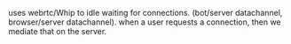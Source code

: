 
uses webrtc/Whip to idle waiting for connections. (bot/server datachannel, browser/server datachannel). when a user requests a connection, then we mediate that on the server.

